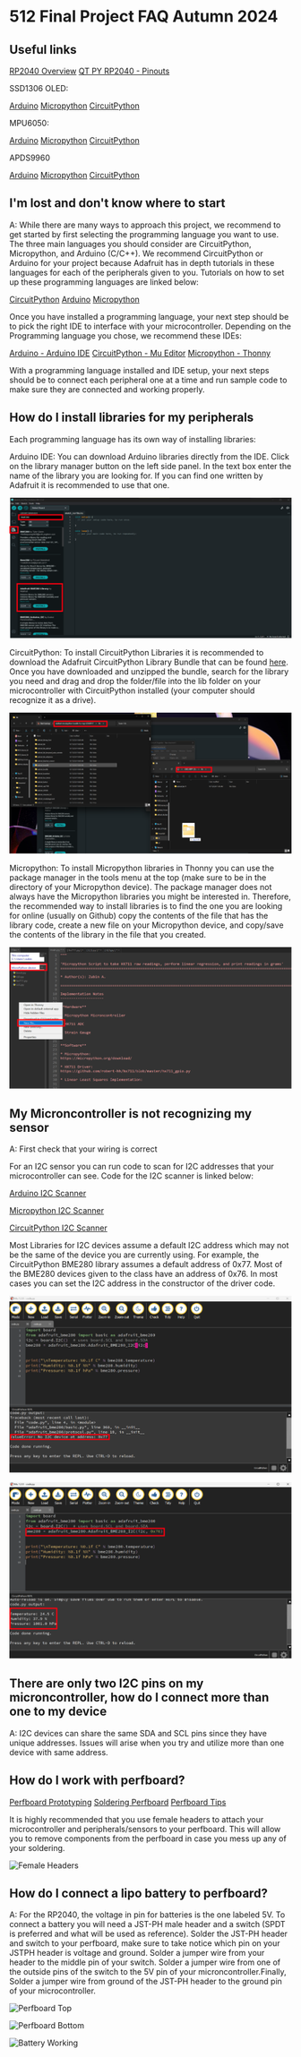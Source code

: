 # 512 Final Project FAQ Autumn 2024


## Useful links

[RP2040 Overview](https://learn.adafruit.com/adafruit-qt-py-2040/overview)
[QT PY RP2040 - Pinouts](https://learn.adafruit.com/adafruit-qt-py-2040/pinouts)

SSD1306 OLED:

[Arduino](https://randomnerdtutorials.com/guide-for-oled-display-with-arduino/)
[Micropython](https://randomnerdtutorials.com/raspberry-pi-pico-ssd1306-oled-micropython/)
[CircuitPython](https://learn.adafruit.com/adafruit-oled-featherwing/python-circuitpython-wiring)

MPU6050:

[Arduino](https://randomnerdtutorials.com/arduino-mpu-6050-accelerometer-gyroscope/)
[Micropython](https://microcontrollerslab.com/micropython-mpu-6050-esp32-esp8266/)
[CircuitPython](https://learn.adafruit.com/mpu6050-6-dof-accelerometer-and-gyro/python-and-circuitpython?gad_source=1&gclid=Cj0KCQiA_9u5BhCUARIsABbMSPvj5ua6Z8uzGx_uOqEhm6sc8uKHUWFvedA41SZmerjldLei-rUug_QaAvEIEALw_wcB)

APDS9960

[Arduino](https://learn.adafruit.com/adafruit-apds9960-breakout/arduino-wiring-and-test)
[Micropython](https://upy-apds9960.readthedocs.io/en/latest/)
[CircuitPython](https://learn.adafruit.com/adafruit-apds9960-breakout/circuitpython?gad_source=1&gclid=Cj0KCQiA_9u5BhCUARIsABbMSPueoj8fIOxQNcsqS4Mrq1uDb0nutoY-wlmi3jeBcC3LkdWJpE0tS4UaAt3MEALw_wcB)

## **I'm lost and don't know where to start**

A: While there are many ways to approach this project, we recommend to get started by first selecting the programming language you want to use.
The three main languages you should consider are CircuitPython, Micropython, and Arduino (C/C++). We recommend CircuitPython or Arduino for your project because Adafruit has in depth tutorials in these languages for each of the peripherals given to you.
Tutorials on how to set up these programming languages are linked below:

[CircuitPython](https://learn.adafruit.com/adafruit-qt-py-2040/circuitpython)
[Arduino](https://learn.adafruit.com/adafruit-qt-py-2040/arduino-ide-setup)
[Micropython](https://micropython.org/download/ADAFRUIT_QTPY_RP2040/)

Once you have installed a programming language, your next step should be to pick the right IDE to interface with your microcontroller. Depending on the Programming language you chose, we recommend these IDEs:

[Arduino - Arduino IDE](https://www.arduino.cc/en/software)
[CircuitPython - Mu Editor](https://codewith.mu/)
[Micropython - Thonny](https://thonny.org/)

With a programming language installed and IDE setup, your next steps should be to connect each peripheral one at a time and run sample code to make sure they are connected and working properly.

## **How do I install libraries for my peripherals**

Each programming language has its own way of installing libraries:

Arduino IDE: You can download Arduino libraries directly from the IDE. Click on the library manager button on the left side panel. In the text box enter the name of the library you are looking for. If you can find one written by Adafruit it is recommended to use that one.

![Arduino Library Download](assets/ArduinoIDE_Library.svg)

CircuitPython: To install CircuitPython Libraries it is recommended to download the Adafruit CircuitPython Library Bundle that can be found [here](https://circuitpython.org/libraries). Once you have downloaded and unzipped the bundle, search for the library you need and drag and drop the folder/file into the lib folder on your microcontroller with CircuitPython installed (your computer should recognize it as a drive).

![CircuitPython Library Install](assets/CircuitPython_Library.svg)


Micropython: To install Micropython libraries in Thonny you can use the package manager in the tools menu at the top (make sure to be in the directory of your Micropython device). The package manager does not always have the Micropython libraries you might be interested in. Therefore, the recommended way to install libraries is to find the one you are looking for online (usually on Github) copy the contents of the file that has the library code, create a new file on your Micropython device, and copy/save the contents of the library in the file that you created.

![Micropython Library Install](assets/Thonny.svg)



## **My Microncontroller is not recognizing my sensor**

A: First check that your wiring is correct

For an I2C sensor you can run code to scan for I2C addresses that your microcontroller can see. Code for the I2C scanner is linked below:

[Arduino I2C Scanner](https://learn.adafruit.com/scanning-i2c-addresses/arduino?gad_source=1&gclid=CjwKCAiA3Na5BhAZEiwAzrfagKycm_r6hAFwfoswsncHn7iqdMzZ7a6kKu5bZ0ul8lXuBAkz3w4nMBoC5CcQAvD_BwE)

[Micropython I2C Scanner](https://randomnerdtutorials.com/raspberry-pi-pico-i2c-scanner-micropython/)

[CircuitPython I2C Scanner](https://learn.adafruit.com/scanning-i2c-addresses/circuitpython)

Most Libraries for I2C devices assume a default I2C address which may not be the same of the device you are currently using. For example, the CircuitPython BME280 library assumes a default address of 0x77. Most of the BME280 devices given to the class have an address of 0x76. In most cases you can set the I2C address in the constructor of the driver code.

![Wrong i2c address](assets/wrongI2C_Address.svg)

![Correct i2c Address](assets/correctI2C_Address.svg)

## **There are only two I2C pins on my microncontroller, how do I connect more than one to my device**

A: I2C devices can share the same SDA and SCL pins since they have unique addresses. Issues will arise when you try and utilize more than one device with same address.

## **How do I work with perfboard?**

[Perfboard Prototyping](https://www.youtube.com/watch?v=3N3ApzmyjzE)
[Soldering Perfboard](https://www.youtube.com/watch?v=l9Kbr8cPqOE)
[Perfboard Tips](https://www.digikey.com/en/maker/blogs/2022/start-building-cleaner-perfboard-projects-using-these-simple-tips)

It is highly recommended that you use female headers to attach your microcontroller and peripherals/sensors to your perfboard. This will allow you to remove components from the perfboard in case you mess up any of your soldering.

![Female Headers](assets/perf_female_headers.svg)


## **How do I connect a lipo battery to perfboard?**

A: For the RP2040, the voltage in pin for batteries is the one labeled 5V. To connect a battery you will need a JST-PH male header and a switch (SPDT is preferred and what will be used as reference). Solder the JST-PH header and switch to your perfboard, make sure to take notice which pin on your JSTPH header is voltage and ground. Solder a jumper wire from your header to the middle pin of your switch. Solder a jumper wire from one of the outside pins of the switch to the 5V pin of your microncontroller.Finally, Solder a jumper wire from ground of the JST-PH header to the ground pin of your microcontroller.

![Perfboard Top](assets/perf_top.svg)

![Perfboard Bottom](assets/perf_bottom.svg)

![Battery Working](assets/battery_working.gif)